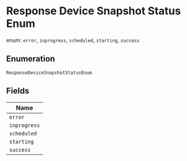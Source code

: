 
# Response Device Snapshot Status Enum

enum: `error`, `inprogress`, `scheduled`, `starting`, `success`

## Enumeration

`ResponseDeviceSnapshotStatusEnum`

## Fields

| Name |
|  --- |
| `error` |
| `inprogress` |
| `scheduled` |
| `starting` |
| `success` |

